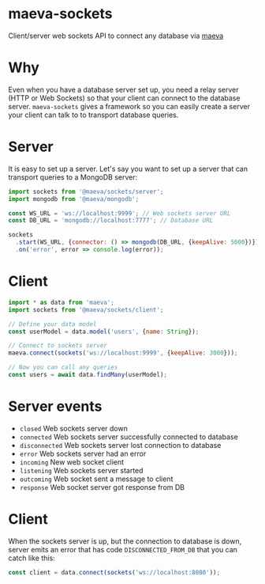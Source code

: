 maeva-sockets
===

Client/server web sockets API to connect any database via [maeva](https://github.com/co2-git/maeva)

# Why

Even when you have a database server set up, you need a relay server (HTTP or Web Sockets) so that your client can connect to the database server. `maeva-sockets` gives a framework so you can easily create a server your client can talk to to transport database queries.

# Server

It is easy to set up a server. Let's say you want to set up a server that can transport queries to a MongoDB server:

```javascript
import sockets from '@maeva/sockets/server';
import mongodb from '@maeva/mongodb';

const WS_URL = 'ws://localhost:9999'; // Web sockets server URL
const DB_URL = 'mongodb://localhost:7777'; // Database URL

sockets
  .start(WS_URL, {connector: () => mongodb(DB_URL, {keepAlive: 5000})})
  .on('error', error => console.log(error));
```

# Client

```javascript
import * as data from 'maeva';
import sockets from '@maeva/sockets/client';

// Define your data model
const userModel = data.model('users', {name: String});

// Connect to sockets server
maeva.connect(sockets('ws://localhost:9999', {keepAlive: 3000}));

// Now you can call any queries
const users = await data.findMany(userModel);
```

# Server events

- `closed` Web sockets server down
- `connected` Web sockets server successfully connected to database
- `disconnected` Web sockets server lost connection to database
- `error` Web sockets server had an error
- `incoming` New web socket client
- `listening` Web sockets server started
- `outcoming` Web socket sent a message to client
- `response` Web socket server got response from DB

# Client

When the sockets server is up, but the connection to database is down, server emits an error that has code `DISCONNECTED_FROM_DB` that you can catch like this:

```js
const client = data.connect(sockets('ws://localhost:8080'));
```
